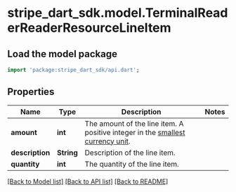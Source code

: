 # stripe_dart_sdk.model.TerminalReaderReaderResourceLineItem

## Load the model package
```dart
import 'package:stripe_dart_sdk/api.dart';
```

## Properties
Name | Type | Description | Notes
------------ | ------------- | ------------- | -------------
**amount** | **int** | The amount of the line item. A positive integer in the [smallest currency unit](https://stripe.com/docs/currencies#zero-decimal). | 
**description** | **String** | Description of the line item. | 
**quantity** | **int** | The quantity of the line item. | 

[[Back to Model list]](../README.md#documentation-for-models) [[Back to API list]](../README.md#documentation-for-api-endpoints) [[Back to README]](../README.md)


